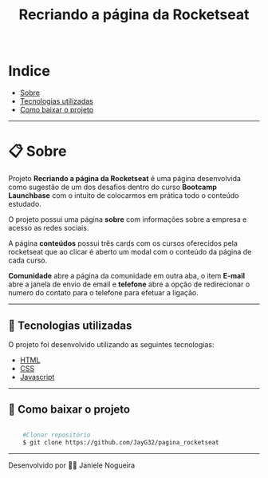 <h1 align="center"> Recriando a página da Rocketseat <h1>

<h1> <img src="public/pagina-rocketseat.gif" alt=""> <h1>


# Indice
- [Sobre](#-sobre)
- [Tecnologias utilizadas](#-tecnologias-utilizadas)
- [Como baixar o projeto](#-como-baixar-o-projeto)

---

# 📋 Sobre
Projeto **Recriando a página da Rocketseat** é uma página desenvolvida como sugestão de um dos desafios dentro do curso  **Bootcamp Launchbase** com o intuito de colocarmos em prática todo o conteúdo estudado.

O projeto possui uma página **sobre** com informações sobre a empresa e acesso as redes sociais.

A página **conteúdos** possui três cards com os cursos oferecidos pela rocketseat que ao clicar é aberto um modal com o conteúdo da página de cada curso.

**Comunidade** abre a página da comunidade em outra aba, o item **E-mail** abre a janela de envio de email e **telefone** abre a opção de redirecionar o numero do contato para o telefone para efetuar a ligação.

---

## 🚀 Tecnologias utilizadas 

O projeto foi desenvolvido utilizando as seguintes tecnologias:

- [HTML](https://www.w3schools.com/html/)
- [CSS](https://www.w3schools.com/css/default.asp)
- [Javascript](https://www.w3schools.com/js/default.asp)

---

## 📁 Como baixar o projeto
```bash

    #Clonar repositório
    $ git clone https://github.com/JayG32/pagina_rocketseat

```

---
Desenvolvido por 👩‍💻 Janiele Nogueira